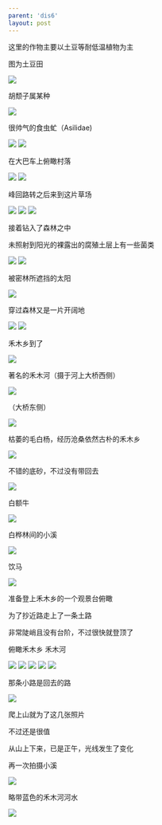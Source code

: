 ```yaml
---
parent: 'dis6'
layout: post
---
```

这里的作物主要以土豆等耐低温植物为主

图为土豆田

<img class='disc' src='https://i.postimg.cc/DzMqN5Lq/DSC-5271.jpg'>

胡颓子属某种

<img class='disc' src='https://i.postimg.cc/Y0cQr9X0/DSC-5273.jpg'>

很帅气的食虫虻（Asilidae)

<img class='disc' src='https://i.postimg.cc/tRPhr3Tx/DSC-5274.jpg'>

<img class='disc' src='https://i.postimg.cc/L6pjGJY0/DSC-5275.jpg'>

在大巴车上俯瞰村落

<img class='disc' src='https://i.postimg.cc/MpZVKgY7/DSC-5278.jpg'>

<img class='disc' src='https://i.postimg.cc/jd4yTRyq/DSC-5279.jpg'>

峰回路转之后来到这片草场

<img class='disc' src='https://i.postimg.cc/BnhD8Nhd/DSC-5287.jpg'>

<img class='disc' src='https://i.postimg.cc/cJr3fY26/DSC-5288.jpg'>

<img class='disc' src='https://i.postimg.cc/g0QZsjbs/DSC-5294.jpg'>

接着钻入了森林之中


未照射到阳光的裸露出的腐殖土层上有一些菌类

<img class='disc' src='https://i.postimg.cc/xCmb4Q02/DSC-5298.jpg'>

<img class='disc' src='https://i.postimg.cc/HnC7GNx7/DSC-5299.jpg'>

被密林所遮挡的太阳

<img class='disc' src='https://i.postimg.cc/3NC03Z4f/DSC-5301.jpg'>

穿过森林又是一片开阔地

<img class='disc' src='https://i.postimg.cc/DfqXQ7jQ/DSC-5306.jpg'>

<img class='disc' src='https://i.postimg.cc/WbTJXxCB/DSC-5307.jpg'>

禾木乡到了

<img class='disc' src='https://i.postimg.cc/FspkqDQ7/DSC-5309.jpg'>

著名的禾木河（摄于河上大桥西侧）

<img class='disc' src='https://i.postimg.cc/NjP9GFFt/DSC-5310.jpg'>

（大桥东侧）

<img class='disc' src='https://i.postimg.cc/7ZLJy0xX/DSC-5316.jpg'>

枯萎的毛白杨，经历沧桑依然古朴的禾木乡

<img class='disc' src='https://i.postimg.cc/bvDGZPSt/DSC-5328.jpg'>

不错的底砂，不过没有带回去

<img class='disc' src='https://i.postimg.cc/1zk86dDY/DSC-5329.jpg'>

白额牛

<img class='disc' src='https://i.postimg.cc/Px1PMM4f/DSC-5330.jpg'>

白桦林间的小溪

<img class='disc' src='https://i.postimg.cc/ZnZ0sy78/DSC-5331.jpg'>

饮马

<img class='disc' src='https://i.postimg.cc/90p06FKv/DSC-5333.jpg'>

准备登上禾木乡的一个观景台俯瞰


为了抄近路走上了一条土路


非常陡峭且没有台阶，不过很快就登顶了


俯瞰禾木乡 禾木河

<img class='disc' src='https://i.postimg.cc/3J8dgmD7/DSC-5338.jpg'>

<img class='disc' src='https://i.postimg.cc/HW4rcBnB/DSC-5341.jpg'>

<img class='disc' src='https://i.postimg.cc/2S3ytYwK/DSC-5346.jpg'>

<img class='disc' src='https://i.postimg.cc/kXTDwGxS/DSC-5349.jpg'>

<img class='disc' src='https://i.postimg.cc/zGMvZQ2X/DSC-5351.jpg'>

那条小路是回去的路

<img class='disc' src='https://i.postimg.cc/MGQTWYg0/DSC-5352.jpg'>

爬上山就为了这几张照片


不过还是很值


从山上下来，已是正午，光线发生了变化


再一次拍摄小溪

<img class='disc' src='https://i.postimg.cc/26N53Zfs/DSC-5353.jpg'>

略带蓝色的禾木河河水

<img class='disc' src='https://i.postimg.cc/wv5jNjq7/DSC-5359.jpg'>

